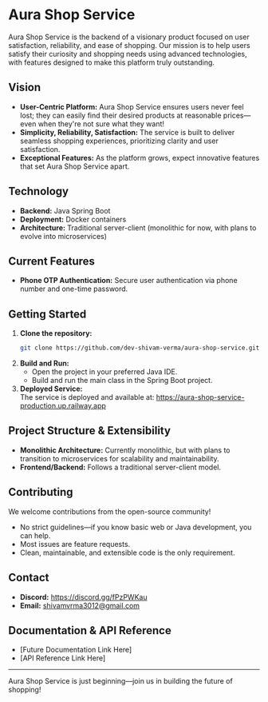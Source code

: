 # Aura Shop Service

Aura Shop Service is the backend of a visionary product focused on user satisfaction, reliability, and ease of shopping. Our mission is to help users satisfy their curiosity and shopping needs using advanced technologies, with features designed to make this platform truly outstanding.

## Vision

- **User-Centric Platform:** Aura Shop Service ensures users never feel lost; they can easily find their desired products at reasonable prices—even when they're not sure what they want!
- **Simplicity, Reliability, Satisfaction:** The service is built to deliver seamless shopping experiences, prioritizing clarity and user satisfaction.
- **Exceptional Features:** As the platform grows, expect innovative features that set Aura Shop Service apart.

## Technology

- **Backend:** Java Spring Boot
- **Deployment:** Docker containers
- **Architecture:** Traditional server-client (monolithic for now, with plans to evolve into microservices)

## Current Features

- **Phone OTP Authentication:** Secure user authentication via phone number and one-time password.

## Getting Started

1. **Clone the repository:**
   ```bash
   git clone https://github.com/dev-shivam-verma/aura-shop-service.git
   ```
2. **Build and Run:**  
   - Open the project in your preferred Java IDE.
   - Build and run the main class in the Spring Boot project.
3. **Deployed Service:**  
   The service is deployed and available at: https://aura-shop-service-production.up.railway.app

## Project Structure & Extensibility

- **Monolithic Architecture:** Currently monolithic, but with plans to transition to microservices for scalability and maintainability.
- **Frontend/Backend:** Follows a traditional server-client model.

## Contributing

We welcome contributions from the open-source community!
- No strict guidelines—if you know basic web or Java development, you can help.
- Most issues are feature requests.
- Clean, maintainable, and extensible code is the only requirement.

## Contact

- **Discord:** https://discord.gg/fPzPWKau
- **Email:** shivamvrma3012@gmail.com

## Documentation & API Reference

- [Future Documentation Link Here]
- [API Reference Link Here]



---

Aura Shop Service is just beginning—join us in building the future of shopping!
